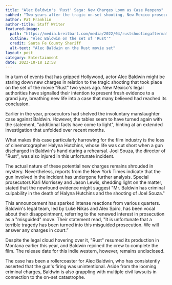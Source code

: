 ```yaml
---
title: "Alec Baldwin's 'Rust' Saga: New Charges Loom as Case Reopens"
subhed: "Two years after the tragic on-set shooting, New Mexico prosecutors present new evidence."
author: Pat Franklin
author-title: Staff Writer
featured-image: 
  path: "https://media.breitbart.com/media/2022/04/rustshootingaftermath1-640x480.jpg"
  cutline: "Alec Baldwin on the set of 'Rust'"
  credit: Santa Fe County Sheriff
  alt-text: "Alec Baldwin on the Rust movie set"
layout: post
category: Entertainment
date: 2023-10-18 12:58
---
```


In a turn of events that has gripped Hollywood, actor Alec Baldwin might be staring down new charges in relation to the tragic shooting that took place on the set of the movie "Rust" two years ago. New Mexico's legal authorities have signalled their intention to present fresh evidence to a grand jury, breathing new life into a case that many believed had reached its conclusion.

Earlier in the year, prosecutors had shelved the involuntary manslaughter case against Baldwin. However, the tables seem to have turned again with the statement, "additional facts have come to light", hinting at an extended investigation that unfolded over recent months.

What makes this case particularly harrowing for the film industry is the loss of cinematographer Halyna Hutchins, whose life was cut short when a gun discharged in Baldwin's hand during a rehearsal. Joel Souza, the director of "Rust", was also injured in this unfortunate incident.

The actual nature of these potential new charges remains shrouded in mystery. Nevertheless, reports from the New York Times indicate that the gun involved in the incident has undergone further analysis. Special prosecutors Kari Morrissey and Jason Lewis, shedding light on the matter, stated that the newfound evidence might suggest "Mr. Baldwin has criminal culpability in the death of Halyna Hutchins and the shooting of Joel Souza."

This announcement has sparked intense reactions from various quarters. Baldwin's legal team, led by Luke Nikas and Alex Spiro, has been vocal about their disappointment, referring to the renewed interest in prosecution as a "misguided" move. Their statement read, "It is unfortunate that a terrible tragedy has been turned into this misguided prosecution. We will answer any charges in court.”

Despite the legal cloud hovering over it, "Rust" resumed its production in Montana earlier this year, and Baldwin rejoined the crew to complete the film. The release date for this indie western, however, remains undisclosed.

The case has been a rollercoaster for Alec Baldwin, who has consistently asserted that the gun's firing was unintentional. Aside from the looming criminal charges, Baldwin is also grappling with multiple civil lawsuits in connection to the on-set catastrophe.
